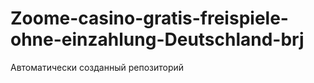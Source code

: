 # Zoome-casino-gratis-freispiele-ohne-einzahlung-Deutschland-brj
Автоматически созданный репозиторий
